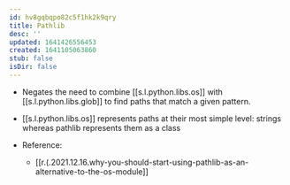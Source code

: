 ```yaml
---
id: hv8gqbqpo82c5f1hk2k9qry
title: Pathlib
desc: ''
updated: 1641426556453
created: 1641105063860
stub: false
isDir: false
---
```



- Negates the need to combine [[s.l.python.libs.os]] with [[s.l.python.libs.glob]] to find paths that match a given pattern.
- [[s.l.python.libs.os]] represents paths at their most simple level: strings whereas pathlib represents them as a class 

- Reference:
  - [[r.(.2021.12.16.why-you-should-start-using-pathlib-as-an-alternative-to-the-os-module]]

